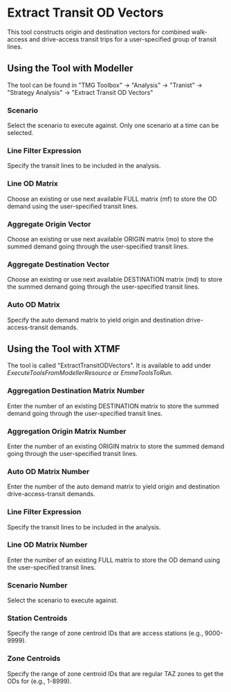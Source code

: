 # **Extract Transit OD Vectors**
This tool constructs origin and destination vectors for combined walk-access and drive-access transit trips for a user-specified group of transit lines.

## **Using the Tool with Modeller**
The tool can be found in "TMG Toolbox" -> "Analysis" -> "Tranist" -> "Strategy Analysis" -> "Extract Transit OD Vectors"

### Scenario
Select the scenario to execute against. Only one scenario at a time can be selected.

### Line Filter Expression
Specify the transit lines to be included in the analysis.

### Line OD Matrix
Choose an existing or use next available FULL matrix (mf) to store the OD demand using the user-specified transit lines.

### Aggregate Origin Vector
Choose an existing or use next available ORIGIN matrix (mo) to store the summed demand going through the user-specified transit lines.

### Aggregate Destination Vector
Choose an existing or use next available DESTINATION matrix (md) to store the summed demand going through the user-specified transit lines.

### Auto OD Matrix
Specify the auto demand matrix to yield origin and destination drive-access-transit demands.


## **Using the Tool with XTMF**
The tool is called "ExtractTransitODVectors".  It is available to add under *ExecuteToolsFromModellerResource* or *EmmeToolsToRun*.

### Aggregation Destination Matrix Number
Enter the number of an existing DESTINATION matrix to store the summed demand going through the user-specified transit lines.

### Aggregation Origin Matrix Number
Enter the number of an existing ORIGIN matrix to store the summed demand going through the user-specified transit lines.

### Auto OD Matrix Number
Enter the number of the auto demand matrix to yield origin and destination drive-access-transit demands.

### Line Filter Expression
Specify the transit lines to be included in the analysis.

### Line OD Matrix Number
Enter the number of an existing FULL matrix to store the OD demand using the user-specified transit lines.

### Scenario Number
Select the scenario to execute against. 

### Station Centroids
Specify the range of zone centroid IDs that are access stations (e.g., 9000-9999).

### Zone Centroids
Specify the range of zone centroid IDs that are regular TAZ zones to get the ODs for (e.g., 1-8999).
